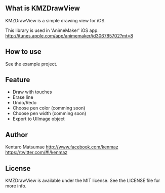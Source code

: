 ## What is KMZDrawView

KMZDrawView is a simple drawing view for iOS.

This library is used in 'AnimeMaker' iOS app.
http://itunes.apple.com/app/animemaker/id306785702?mt=8

## How to use

See the example project.

## Feature

- Draw with touches
- Erase line
- Undo/Redo
- Choose pen color (comming soon)
- Choose pen width (comming soon)
- Export to UIImage object

## Author

Kentaro Matsumae <kentaro DOT matsumae AT gmail DOT com>
http://www.facebook.com/kenmaz
https://twitter.com/#!/kenmaz

## License

KMZDrawView is available under the MIT license. See the LICENSE file for more info.

